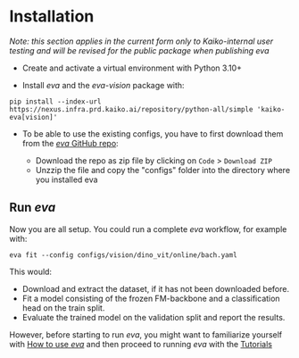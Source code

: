 # Installation

*Note: this section applies in the current form only to Kaiko-internal user testing and will be revised for the public package when publishing eva*


- Create and activate a virtual environment with Python 3.10+

- Install *eva* and the *eva-vision* package with:

```
pip install --index-url https://nexus.infra.prd.kaiko.ai/repository/python-all/simple 'kaiko-eva[vision]'
```

- To be able to use the existing configs, you have to first download them from the [*eva* GitHub repo](https://github.com/kaiko-ai/eva/tree/main):

    - Download the repo as zip file by clicking on `Code` > `Download ZIP`
    - Unzzip the file and copy the "configs" folder into the directory where you installed eva


## Run *eva*

Now you are all setup. You could run a complete *eva* workflow, for example with:
```
eva fit --config configs/vision/dino_vit/online/bach.yaml 
```
This would:

 - Download and extract the dataset, if it has not been downloaded before.
 - Fit a model consisting of the frozen FM-backbone and a classification head on the train split.
 - Evaluate the trained model on the validation split and report the results.

However, before starting to run *eva*, you might want to familiarize yourself with [How to use *eva*](how_to_use.md) and then proceed to running *eva* with the [Tutorials](../tutorials/offline_vs_online.md)
